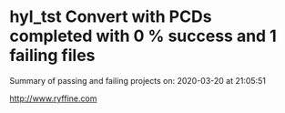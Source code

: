 # hyl_tst Convert with PCDs completed with 0 % success and 1 failing files

Summary of passing and failing projects on: 2020-03-20 at 21:05:51

http://www.ryffine.com
